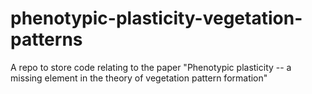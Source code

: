 # phenotypic-plasticity-vegetation-patterns
A repo to store code relating to the paper "Phenotypic plasticity -- a missing element in the theory of vegetation pattern formation"
